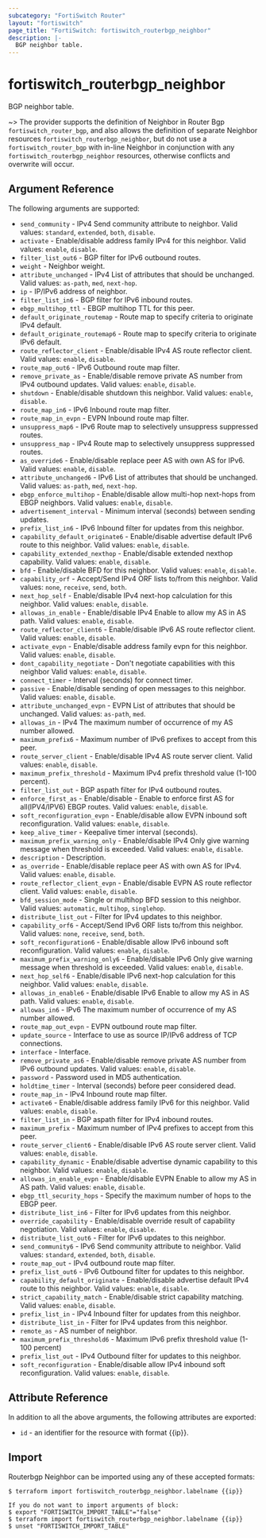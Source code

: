 ```yaml
---
subcategory: "FortiSwitch Router"
layout: "fortiswitch"
page_title: "FortiSwitch: fortiswitch_routerbgp_neighbor"
description: |-
  BGP neighbor table.
---
```


# fortiswitch_routerbgp_neighbor
BGP neighbor table.

~> The provider supports the definition of Neighbor in Router Bgp `fortiswitch_router_bgp`, and also allows the definition of separate Neighbor resources `fortiswitch_routerbgp_neighbor`, but do not use a `fortiswitch_router_bgp` with in-line Neighbor in conjunction with any `fortiswitch_routerbgp_neighbor` resources, otherwise conflicts and overwrite will occur.



## Argument Reference

The following arguments are supported:

* `send_community` - IPv4 Send community attribute to neighbor. Valid values: `standard`, `extended`, `both`, `disable`.
* `activate` - Enable/disable address family IPv4 for this neighbor. Valid values: `enable`, `disable`.
* `filter_list_out6` - BGP filter for IPv6 outbound routes.
* `weight` - Neighbor weight.
* `attribute_unchanged` - IPv4 List of attributes that should be unchanged. Valid values: `as-path`, `med`, `next-hop`.
* `ip` - IP/IPv6 address of neighbor.
* `filter_list_in6` - BGP filter for IPv6 inbound routes.
* `ebgp_multihop_ttl` - EBGP multihop TTL for this peer.
* `default_originate_routemap` - Route map to specify criteria to originate IPv4 default.
* `default_originate_routemap6` - Route map to specify criteria to originate IPv6 default.
* `route_reflector_client` - Enable/disable IPv4 AS route reflector client. Valid values: `enable`, `disable`.
* `route_map_out6` - IPv6 Outbound route map filter.
* `remove_private_as` - Enable/disable remove private AS number from IPv4 outbound updates. Valid values: `enable`, `disable`.
* `shutdown` - Enable/disable shutdown this neighbor. Valid values: `enable`, `disable`.
* `route_map_in6` - IPv6 Inbound route map filter.
* `route_map_in_evpn` - EVPN Inbound route map filter.
* `unsuppress_map6` - IPv6 Route map to selectively unsuppress suppressed routes.
* `unsuppress_map` - IPv4 Route map to selectively unsuppress suppressed routes.
* `as_override6` - Enable/disable replace peer AS with own AS for IPv6. Valid values: `enable`, `disable`.
* `attribute_unchanged6` - IPv6 List of attributes that should be unchanged. Valid values: `as-path`, `med`, `next-hop`.
* `ebgp_enforce_multihop` - Enable/disable allow multi-hop next-hops from EBGP neighbors. Valid values: `enable`, `disable`.
* `advertisement_interval` - Minimum interval (seconds) between sending updates.
* `prefix_list_in6` - IPv6 Inbound filter for updates from this neighbor.
* `capability_default_originate6` - Enable/disable advertise default IPv6 route to this neighbor. Valid values: `enable`, `disable`.
* `capability_extended_nexthop` - Enable/disable extended nexthop capability. Valid values: `enable`, `disable`.
* `bfd` - Enable/disable BFD for this neighbor. Valid values: `enable`, `disable`.
* `capability_orf` - Accept/Send IPv4 ORF lists to/from this neighbor. Valid values: `none`, `receive`, `send`, `both`.
* `next_hop_self` - Enable/disable IPv4 next-hop calculation for this neighbor. Valid values: `enable`, `disable`.
* `allowas_in_enable` - Enable/disable IPv4 Enable to allow my AS in AS path. Valid values: `enable`, `disable`.
* `route_reflector_client6` - Enable/disable IPv6 AS route reflector client. Valid values: `enable`, `disable`.
* `activate_evpn` - Enable/disable address family evpn for this neighbor. Valid values: `enable`, `disable`.
* `dont_capability_negotiate` - Don't negotiate capabilities with this neighbor Valid values: `enable`, `disable`.
* `connect_timer` - Interval (seconds) for connect timer.
* `passive` - Enable/disable sending of open messages to this neighbor. Valid values: `enable`, `disable`.
* `attribute_unchanged_evpn` - EVPN List of attributes that should be unchanged. Valid values: `as-path`, `med`.
* `allowas_in` - IPv4 The maximum number of occurrence of my AS number allowed.
* `maximum_prefix6` - Maximum number of IPv6 prefixes to accept from this peer.
* `route_server_client` - Enable/disable IPv4 AS route server client. Valid values: `enable`, `disable`.
* `maximum_prefix_threshold` - Maximum IPv4 prefix threshold value (1-100 percent).
* `filter_list_out` - BGP aspath filter for IPv4 outbound routes.
* `enforce_first_as` - Enable/disable  - Enable to enforce first AS for all(IPV4/IPV6) EBGP routes. Valid values: `enable`, `disable`.
* `soft_reconfiguration_evpn` - Enable/disable allow EVPN inbound soft reconfiguration. Valid values: `enable`, `disable`.
* `keep_alive_timer` - Keepalive timer interval (seconds).
* `maximum_prefix_warning_only` - Enable/disable IPv4 Only give warning message when threshold is exceeded. Valid values: `enable`, `disable`.
* `description` - Description.
* `as_override` - Enable/disable replace peer AS with own AS for IPv4. Valid values: `enable`, `disable`.
* `route_reflector_client_evpn` - Enable/disable EVPN AS route reflector client. Valid values: `enable`, `disable`.
* `bfd_session_mode` - Single or multihop BFD session to this neighbor. Valid values: `automatic`, `multihop`, `singlehop`.
* `distribute_list_out` - Filter for IPv4 updates to this neighbor.
* `capability_orf6` - Accept/Send IPv6 ORF lists to/from this neighbor. Valid values: `none`, `receive`, `send`, `both`.
* `soft_reconfiguration6` - Enable/disable allow IPv6 inbound soft reconfiguration. Valid values: `enable`, `disable`.
* `maximum_prefix_warning_only6` - Enable/disable IPv6 Only give warning message when threshold is exceeded. Valid values: `enable`, `disable`.
* `next_hop_self6` - Enable/disable IPv6 next-hop calculation for this neighbor. Valid values: `enable`, `disable`.
* `allowas_in_enable6` - Enable/disable IPv6 Enable to allow my AS in AS path. Valid values: `enable`, `disable`.
* `allowas_in6` - IPv6 The maximum number of occurrence of my AS number allowed.
* `route_map_out_evpn` - EVPN outbound route map filter.
* `update_source` - Interface to use as source IP/IPv6 address of TCP connections.
* `interface` - Interface.
* `remove_private_as6` - Enable/disable remove private AS number from IPv6 outbound updates. Valid values: `enable`, `disable`.
* `password` - Password used in MD5 authentication.
* `holdtime_timer` - Interval (seconds) before peer considered dead.
* `route_map_in` - IPv4 Inbound route map filter.
* `activate6` - Enable/disable address family IPv6 for this neighbor. Valid values: `enable`, `disable`.
* `filter_list_in` - BGP aspath filter for IPv4 inbound routes.
* `maximum_prefix` - Maximum number of IPv4 prefixes to accept from this peer.
* `route_server_client6` - Enable/disable IPv6 AS route server client. Valid values: `enable`, `disable`.
* `capability_dynamic` - Enable/disable advertise dynamic capability to this neighbor. Valid values: `enable`, `disable`.
* `allowas_in_enable_evpn` - Enable/disable EVPN Enable to allow my AS in AS path. Valid values: `enable`, `disable`.
* `ebgp_ttl_security_hops` - Specify the maximum number of hops to the EBGP peer.
* `distribute_list_in6` - Filter for IPv6 updates from this neighbor.
* `override_capability` - Enable/disable override result of capability negotiation. Valid values: `enable`, `disable`.
* `distribute_list_out6` - Filter for IPv6 updates to this neighbor.
* `send_community6` - IPv6 Send community attribute to neighbor. Valid values: `standard`, `extended`, `both`, `disable`.
* `route_map_out` - IPv4 outbound route map filter.
* `prefix_list_out6` - IPv6 Outbound filter for updates to this neighbor.
* `capability_default_originate` - Enable/disable advertise default IPv4 route to this neighbor. Valid values: `enable`, `disable`.
* `strict_capability_match` - Enable/disable strict capability matching. Valid values: `enable`, `disable`.
* `prefix_list_in` - IPv4 Inbound filter for updates from this neighbor.
* `distribute_list_in` - Filter for IPv4 updates from this neighbor.
* `remote_as` - AS number of neighbor.
* `maximum_prefix_threshold6` - Maximum IPv6 prefix threshold value (1-100 percent)
* `prefix_list_out` - IPv4 Outbound filter for updates to this neighbor.
* `soft_reconfiguration` - Enable/disable allow IPv4 inbound soft reconfiguration. Valid values: `enable`, `disable`.


## Attribute Reference

In addition to all the above arguments, the following attributes are exported:
* `id` - an identifier for the resource with format {{ip}}.

## Import

Routerbgp Neighbor can be imported using any of these accepted formats:
```
$ terraform import fortiswitch_routerbgp_neighbor.labelname {{ip}}

If you do not want to import arguments of block:
$ export "FORTISWITCH_IMPORT_TABLE"="false"
$ terraform import fortiswitch_routerbgp_neighbor.labelname {{ip}}
$ unset "FORTISWITCH_IMPORT_TABLE"
```
